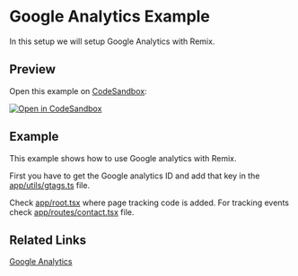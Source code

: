 # Google Analytics Example

In this setup we will setup Google Analytics with Remix.

## Preview

Open this example on [CodeSandbox](https://codesandbox.com):

[![Open in CodeSandbox](https://codesandbox.io/static/img/play-codesandbox.svg)](https://codesandbox.io/s/github/remix-run/remix/tree/main/examples/google-analytics)

## Example

This example shows how to use Google analytics with Remix.

First you have to get the Google analytics ID and add that key in the [app/utils/gtags.ts](./app/utils/gtags.ts) file.

Check [app/root.tsx](./app/root.tsx) where page tracking code is added. For tracking events check [app/routes/contact.tsx](./app/routes/contact.tsx) file.

## Related Links

[Google Analytics](https://analytics.google.com/analytics/web/)

